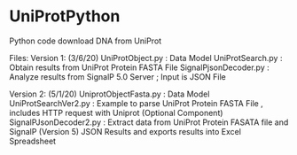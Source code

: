 # UniProtPython
 Python code download DNA from UniProt

 Files:
 Version 1: (3/6/20)
 UniProtObject.py :
  Data Model
 UniProtSearch.py :
  Obtain results from UniProt Protein FASTA File
 SignalPjsonDecoder.py :
  Analyze results from SignalP 5.0 Server ; Input is JSON File

 Version 2: (5/1/20)
 UniprotObjectFasta.py :
  Data Model
 UniProtSearchVer2.py :
  Example to parse UniProt Protein FASTA File , includes HTTP request with Uniprot (Optional Component)
 SignalPJsonDecoder2.py :
  Extract data from UniProt Protein FASATA file and SignalP (Version 5) JSON Results and exports results into Excel Spreadsheet
